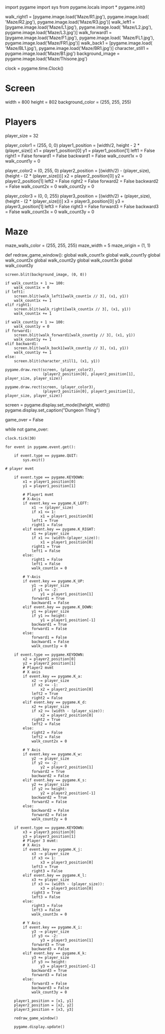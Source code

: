 import pygame
import sys
from pygame.locals import *
pygame.init()


walk_right1 = [pygame.image.load('Maze/R1.jpg'), pygame.image.load(
    'Maze/R2.jpg'), pygame.image.load('Maze/R3.jpg')]
walk_left1 = [pygame.image.load('Maze/L1.jpg'), pygame.image.load(
    'Maze/L2.jpg'), pygame.image.load('Maze/L3.jpg')]
walk_forward1 = [pygame.image.load('Maze/F1.jpg'), pygame.image.load(
    'Maze/FL1.jpg'), pygame.image.load('Maze/FR1.jpg')]
walk_back1 = [pygame.image.load(
    'Maze/BL1.jpg'), pygame.image.load('Maze/BR1.jpg')]
character_still1 = pygame.image.load('Maze/B1.jpg')
background_image = pygame.image.load('Maze/Thisone.jpg')

clock = pygame.time.Clock()

# Screen
width = 800
height = 802
background_color = (255, 255, 255)

# Players
player_size = 32

player_color1 = (255, 0, 0)
player1_position = [width/2, height - 2 * (player_size)]
x1 = player1_position[0]
y1 = player1_position[1]
left1 = False
right1 = False
forward1 = False
backward1 = False
walk_count1x = 0
walk_count1y = 0

player_color2 = (0, 255, 0)
player2_position = [(width/2) - (player_size),
                    (height - (2 * (player_size)))]
x2 = player2_position[0]
y2 = player2_position[1]
left2 = False
right2 = False
forward2 = False
backward2 = False
walk_count2x = 0
walk_count2y = 0

player_color3 = (0, 0, 255)
player3_position = [(width/2) + (player_size),
                    (height - (2 * (player_size)))]
x3 = player3_position[0]
y3 = player3_position[1]
left3 = False
right3 = False
forward3 = False
backward3 = False
walk_count3x = 0
walk_count3y = 0

# Maze
maze_walls_color = (255, 255, 255)
maze_width = 5
maze_origin = (1, 1)


def redraw_game_window():
    global walk_count1x
    global walk_count1y
    global walk_count2x
    global walk_count2y
    global walk_count3x
    global walk_count3y

    screen.blit(background_image, (0, 0))

    if walk_count1x + 1 >= 100:
        walk_count1x = 0
    if left1:
        screen.blit(walk_left1[walk_count1x // 3], (x1, y1))
        walk_count1x += 1
    elif right1:
        screen.blit(walk_right1[walk_count1x // 3], (x1, y1))
        walk_count1x += 1

    if walk_count1y + 1 >= 100:
        walk_count1y = 0
    if forward1:
        screen.blit(walk_forward1[walk_count1y // 3], (x1, y1))
        walk_count1y += 1
    elif backward1:
        screen.blit(walk_back1[walk_count1y // 3], (x1, y1))
        walk_count1y += 1
    else:
        screen.blit(character_still1, (x1, y1))

    pygame.draw.rect(screen, (player_color2),
                     (player2_position[0], player2_position[1], player_size, player_size))

    pygame.draw.rect(screen, (player_color3),
                     (player3_position[0], player3_position[1], player_size, player_size))


screen = pygame.display.set_mode((height, width))
pygame.display.set_caption("Dungeon Thing")

game_over = False

while not game_over:

    clock.tick(30)

    for event in pygame.event.get():

        if event.type == pygame.QUIT:
            sys.exit()

    # player mvmt

        if event.type == pygame.KEYDOWN:
            x1 = player1_position[0]
            y1 = player1_position[1]

            # Player1 mvmt
            # X-Axis
            if event.key == pygame.K_LEFT:
                x1 -= (player_size)
                if x1 <= 1:
                    x1 = player1_position[0]
                left1 = True
                right1 = False
            elif event.key == pygame.K_RIGHT:
                x1 += player_size
                if x1 >= (width-(player_size)):
                    x1 = player1_position[0]
                right1 = True
                left1 = False
            else:
                right1 = False
                left1 = False
                walk_count1x = 0

            # Y-Axis
            if event.key == pygame.K_UP:
                y1 -= player_size
                if y1 <= -2:
                    y1 = player1_position[1]
                forward1 = True
                backward1 = False
            elif event.key == pygame.K_DOWN:
                y1 += player_size
                if y1 >= height:
                    y1 = player1_position[-1]
                backward1 = True
                forward1 = False
            else:
                forward1 = False
                backward1 = False
                walk_count1y = 0

        if event.type == pygame.KEYDOWN:
            x2 = player2_position[0]
            y2 = player2_position[1]
            # Player2 mvmt
            # X axis
            if event.key == pygame.K_a:
                x2 -= player_size
                if x2 <= -1:
                    x2 = player2_position[0]
                left2 = True
                right2 = False
            elif event.key == pygame.K_d:
                x2 += player_size
                if x2 >= (width - (player_size)):
                    x2 = player2_position[0]
                right2 = True
                left2 = False
            else:
                right2 = False
                left2 = False
                walk_count2x = 0

            # Y Axis
            if event.key == pygame.K_w:
                y2 -= player_size
                if y2 <= -2:
                    y2 = player2_position[1]
                forward2 = True
                backward2 = False
            elif event.key == pygame.K_s:
                y2 += player_size
                if y2 >= height:
                    y2 = player2_position[-1]
                backward2 = True
                forward2 = False
            else:
                backward2 = False
                forward2 = False
                walk_count2y = 0

        if event.type == pygame.KEYDOWN:
            x3 = player3_position[0]
            y3 = player3_position[1]
            # Player 3 mvmt:
            # X Axis
            if event.key == pygame.K_j:
                x3 -= player_size
                if x3 <= 1:
                    x3 = player3_position[0]
                left3 = True
                right3 = False
            elif event.key == pygame.K_l:
                x3 += player_size
                if x3 >= (width - (player_size)):
                    x3 = player3_position[0]
                right3 = True
                left3 = False
            else:
                right3 = False
                left3 = False
                walk_count3x = 0

            # Y Axis
            if event.key == pygame.K_i:
                y3 -= player_size
                if y3 <= -2:
                    y3 = player3_position[1]
                forward3 = True
                backward3 = False
            elif event.key == pygame.K_k:
                y3 += player_size
                if y3 >= height:
                    y3 = player3_position[-1]
                backward3 = True
                forward3 = False
            else:
                forward3 = False
                backward3 = False
                walk_count3y = 0

        player1_position = [x1, y1]
        player2_position = [x2, y2]
        player3_position = [x3, y3]

        redraw_game_window()

        pygame.display.update()
